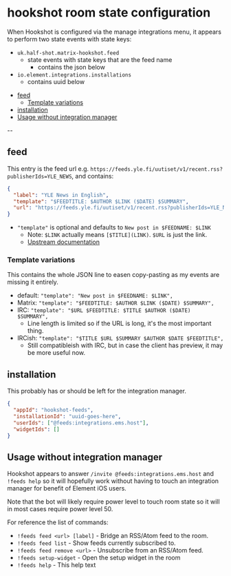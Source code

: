 <!-- @format -->

# hookshot room state configuration

When Hookshot is configured via the manage integrations menu, it appears to
perform two state events with state keys:

- `uk.half-shot.matrix-hookshot.feed`
  - state events with state keys that are the feed name
    - contains the json below
- `io.element.integrations.installations`
  - contains uuid below

<!-- START doctoc generated TOC please keep comment here to allow auto update -->
<!-- DON'T EDIT THIS SECTION, INSTEAD RE-RUN doctoc TO UPDATE -->

- [feed](#feed)
  - [Template variations](#template-variations)
- [installation](#installation)
- [Usage without integration manager](#usage-without-integration-manager)

<!-- END doctoc generated TOC please keep comment here to allow auto update -->

--

## feed

This entry is the feed url e.g.
`https://feeds.yle.fi/uutiset/v1/recent.rss?publisherIds=YLE_NEWS`, and
contains:

```json
{
  "label": "YLE News in English",
  "template": "$FEEDTITLE: $AUTHOR $LINK ($DATE) $SUMMARY",
  "url": "https://feeds.yle.fi/uutiset/v1/recent.rss?publisherIds=YLE_NEWS"
}
```

- `"template"` is optional and defaults to `New post in $FEEDNAME: $LINK`
  - Note: `$LINK` actually means `[$TITLE](LINK)`. `$URL` is just the link.
  - [Upstream documentation](https://matrix-org.github.io/matrix-hookshot/latest/setup/feeds.html#feed-templates)

### Template variations

This contains the whole JSON line to easen copy-pasting as my events are
missing it entirely.

- default: `"template": "New post in $FEEDNAME: $LINK",`
- Matrix: `"template": "$FEEDTITLE: $AUTHOR $LINK ($DATE) $SUMMARY",`
- IRC: `"template": "$URL $FEEDTITLE: $TITLE $AUTHOR ($DATE) $SUMMARY",`
  - Line length is limited so if the URL is long, it's the most important
    thing.
- IRCish: `"template": "$TITLE $URL $SUMMARY $AUTHOR $DATE $FEEDTITLE",`
  - Still compatibleish with IRC, but in case the client has preview, it may
    be more useful now.

## installation

This probably has or should be left for the integration manager.

```json
{
  "appId": "hookshot-feeds",
  "installationId": "uuid-goes-here",
  "userIds": ["@feeds:integrations.ems.host"],
  "widgetIds": []
}
```

## Usage without integration manager

Hookshot appears to answer `/invite @feeds:integrations.ems.host` and
`!feeds help` so it will hopefully work without having to touch an integration
manager for benefit of Element iOS users.

Note that the bot will likely require power level to touch room state so it
will in most cases require power level 50.

For reference the list of commands:

- `!feeds feed <url> [label]` - Bridge an RSS/Atom feed to the room.
- `!feeds feed list` - Show feeds currently subscribed to.
- `!feeds feed remove <url>` - Unsubscribe from an RSS/Atom feed.
- `!feeds setup-widget` - Open the setup widget in the room
- `!feeds help` - This help text
